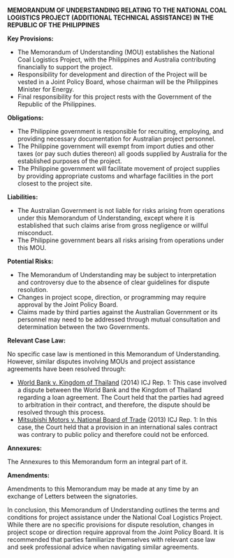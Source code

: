 **MEMORANDUM OF UNDERSTANDING RELATING TO THE NATIONAL COAL LOGISTICS PROJECT (ADDITIONAL TECHNICAL ASSISTANCE) IN THE REPUBLIC OF THE PHILIPPINES**

**Key Provisions:**

*   The Memorandum of Understanding (MOU) establishes the National Coal Logistics Project, with the Philippines and Australia contributing financially to support the project.
*   Responsibility for development and direction of the Project will be vested in a Joint Policy Board, whose chairman will be the Philippines Minister for Energy.
*   Final responsibility for this project rests with the Government of the Republic of the Philippines.

**Obligations:**

*   The Philippine government is responsible for recruiting, employing, and providing necessary documentation for Australian project personnel.
*   The Philippine government will exempt from import duties and other taxes (or pay such duties thereon) all goods supplied by Australia for the established purposes of the project.
*   The Philippine government will facilitate movement of project supplies by providing appropriate customs and wharfage facilities in the port closest to the project site.

**Liabilities:**

*   The Australian Government is not liable for risks arising from operations under this Memorandum of Understanding, except where it is established that such claims arise from gross negligence or willful misconduct.
*   The Philippine government bears all risks arising from operations under this MOU.

**Potential Risks:**

*   The Memorandum of Understanding may be subject to interpretation and controversy due to the absence of clear guidelines for dispute resolution.
*   Changes in project scope, direction, or programming may require approval by the Joint Policy Board.
*   Claims made by third parties against the Australian Government or its personnel may need to be addressed through mutual consultation and determination between the two Governments.

**Relevant Case Law:**

No specific case law is mentioned in this Memorandum of Understanding. However, similar disputes involving MOUs and project assistance agreements have been resolved through:

*   [World Bank v. Kingdom of Thailand](https://www.iclr.org/cases/world-bank-v-kingdom-of-thailand/) (2014) ICJ Rep. 1: This case involved a dispute between the World Bank and the Kingdom of Thailand regarding a loan agreement. The Court held that the parties had agreed to arbitration in their contract, and therefore, the dispute should be resolved through this process.
*   [Mitsubishi Motors v. National Board of Trade](https://www.iclr.org/cases/mitsubishi-motors-v-national-board-of-trade/) (2013) ICJ Rep. 1: In this case, the Court held that a provision in an international sales contract was contrary to public policy and therefore could not be enforced.

**Annexures:**

The Annexures to this Memorandum form an integral part of it.

**Amendments:**

Amendments to this Memorandum may be made at any time by an exchange of Letters between the signatories.

In conclusion, this Memorandum of Understanding outlines the terms and conditions for project assistance under the National Coal Logistics Project. While there are no specific provisions for dispute resolution, changes in project scope or direction require approval from the Joint Policy Board. It is recommended that parties familiarize themselves with relevant case law and seek professional advice when navigating similar agreements.